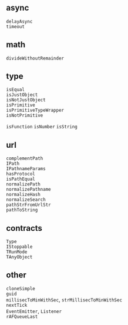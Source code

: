 ## async

`delayAsync`  
`timeout`

## math

`divideWithoutRemainder`

## type

`isEqual`  
`isJustObject`  
`isNotJustObject`  
`isPrimitive`  
`isPrimitiveTypeWrapper`  
`isNotPrimitive`

`isFunction`
`isNumber`
`isString`

## url

`complementPath`  
`IPath`  
`IPathnameParams`  
`hasProtocol`  
`isPathEqual`  
`normalizePath`  
`normalizePathname`  
`normalizeHash`  
`normalizeSearch`  
`pathStrFromUrlStr`  
`pathToString`

## contracts

`Type`  
`IStoppable`  
`TRunMode`  
`TAnyObject`

## other

`cloneSimple`  
`guid`  
`millisecToMinWithSec`, `strMillisecToMinWithSec`  
`nextTick`  
`EventEmitter`, `Listener`  
`rAFQueueLast`
